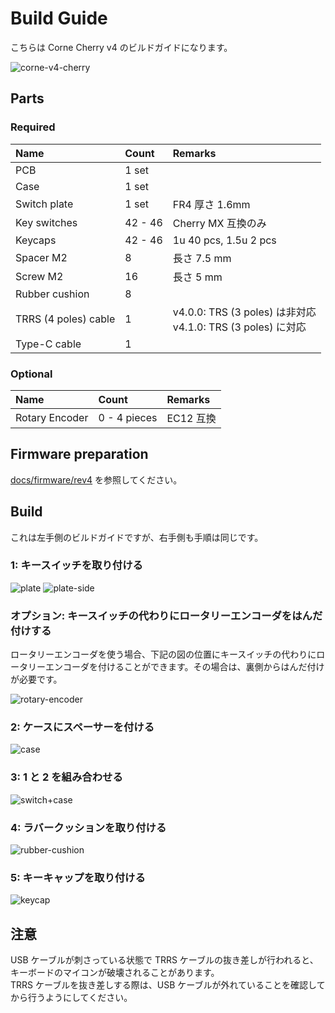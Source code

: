 # Build Guide

こちらは Corne Cherry v4 のビルドガイドになります。

![corne-v4-cherry](https://github.com/foostan/crkbd/assets/736191/c6090d53-67b6-45b5-86c1-1af6214ea392)

## Parts

### Required

| Name                 | Count   | Remarks                                                          |
| :------------------- | :------ | :--------------------------------------------------------------- |
| PCB                  | 1 set   |                                                                  |
| Case                 | 1 set   |                                                                  |
| Switch plate         | 1 set   | FR4 厚さ 1.6mm                                                   |
| Key switches         | 42 - 46 | Cherry MX 互換のみ                                               |
| Keycaps              | 42 - 46 | 1u 40 pcs, 1.5u 2 pcs                                            |
| Spacer M2            | 8       | 長さ 7.5 mm                                                      |
| Screw M2             | 16      | 長さ 5 mm                                                        |
| Rubber cushion       | 8       |                                                                  |
| TRRS (4 poles) cable | 1       | v4.0.0: TRS (3 poles) は非対応<br/> v4.1.0: TRS (3 poles) に対応 |
| Type-C cable         | 1       |                                                                  |

### Optional

| Name           | Count        | Remarks   |
| :------------- | :----------- | :-------- |
| Rotary Encoder | 0 - 4 pieces | EC12 互換 |

## Firmware preparation

[docs/firmware/rev4](../../firmware/rev4/firmware_jp.md) を参照してください。

## Build

これは左手側のビルドガイドですが、右手側も手順は同じです。

### 1: キースイッチを取り付ける

![plate](https://github.com/foostan/crkbd/assets/736191/75dd4beb-b4fb-4e56-8af3-b4eb736894b7)
![plate-side](https://github.com/foostan/crkbd/assets/736191/ef7cdc65-37f3-4dcc-b5ad-cbbe1440a30d)

### オプション: キースイッチの代わりにロータリーエンコーダをはんだ付けする

ロータリーエンコーダを使う場合、下記の図の位置にキースイッチの代わりにロータリーエンコーダを付けることができます。その場合は、裏側からはんだ付けが必要です。

![rotary-encoder](https://github.com/foostan/crkbd/assets/736191/dd2eb79a-d223-45d2-84fd-331e9f582b5a)

### 2: ケースにスペーサーを付ける

![case](https://github.com/foostan/crkbd/assets/736191/3f295698-29c5-4ed4-9973-3297876a9fc3)

### 3: 1 と 2 を組み合わせる

![switch+case](https://github.com/foostan/crkbd/assets/736191/fd7c2c36-7dea-4c04-a5a5-eee332187a9e)

### 4: ラバークッションを取り付ける

![rubber-cushion](https://github.com/foostan/crkbd/assets/736191/b74e9650-e709-4246-b35d-f8e0b8ebc646)

### 5: キーキャップを取り付ける

![keycap](https://github.com/foostan/crkbd/assets/736191/9a964932-a798-4377-b4c9-59cb2f1bfc5d)

## 注意

USB ケーブルが刺さっている状態で TRRS ケーブルの抜き差しが行われると、キーボードのマイコンが破壊されることがあります。  
TRRS ケーブルを抜き差しする際は、USB ケーブルが外れていることを確認してから行うようにしてください。
